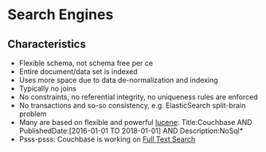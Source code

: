 # Search Engines #

## Characteristics ##
* Flexible schema, not schema free per ce
* Entire document/data set is indexed
* Uses more space due to data de-normalization and indexing
* Typically no joins
* No constraints, no referential integrity, no uniqueness rules are enforced
* No transactions and so-so consistency, e.g. ElasticSearch split-brain problem
* Many are based on flexible and powerful <a href="https://lucene.apache.org/core/2_9_4/queryparsersyntax.html" target="_blank">lucene</a>: Title:Couchbase AND PublishedDate:[2016-01-01 TO 2018-01-01] AND Description:NoSql*
* Psss-psss: Couchbase is working on <a href="http://developer.couchbase.com/documentation/server/current/fts/full-text-intro.html" target="_blank">Full Text Search</a>